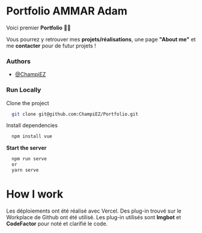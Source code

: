 # Portfolio AMMAR Adam

Voici premier **Portfolio** 👨‍💻

Vous pourrez y retrouver mes **projets/réalisations**, une page **"About me"** et me **contacter** pour de futur projets !


### Authors

- [@ChampiEZ](https://www.github.com/champiez)


### Run Locally

Clone the project

```bash
  git clone git@github.com:ChampiEZ/Portfolio.git
```

Install dependencies

```bash
  npm install vue
```

**Start the server**

```bash
  npm run serve
  or 
  yarn serve
```

# How I work

Les déploiements ont été réalisé avec Vercel. Des plug-in trouvé sur le Workplace de Github ont été utilisé. 
Les plug-in utilisés sont **Imgbot** et **CodeFactor** pour noté et clarifié le code.
